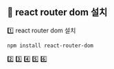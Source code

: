## 🤶 react router dom 설치

1️⃣ react router dom 설치
```
npm install react-router-dom
```
2️⃣
3️⃣
4️⃣
5️⃣
6️⃣
